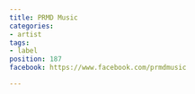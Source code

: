 ```yaml
---
title: PRMD Music
categories:
- artist
tags:
- label
position: 187
facebook: https://www.facebook.com/prmdmusic

---
```


